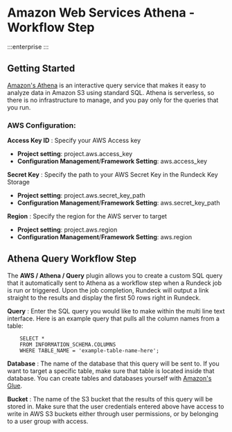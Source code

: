 # Amazon Web Services Athena - Workflow Step

:::enterprise
:::

## Getting Started

[Amazon's Athena](https://aws.amazon.com/athena/) is an interactive query service that makes it easy to analyze data in Amazon S3 using standard SQL. Athena is serverless, so there is no infrastructure to manage, and you pay only for the queries that you run.

### AWS Configuration:

**Access Key ID**
: Specify your AWS Access key

- **Project setting**: project.aws.access_key
- **Configuration Management**/**Framework Setting**: aws.access_key

**Secret Key**
: Specify the path to your AWS Secret Key in the Rundeck Key Storage

- **Project setting**: project.aws.secret_key_path
- **Configuration Management**/**Framework Setting**: aws.secret_key_path

**Region**
: Specify the region for the AWS server to target

- **Project setting**: project.aws.region
- **Configuration Management**/**Framework Setting**: aws.region

## Athena Query Workflow Step

The **AWS / Athena / Query** plugin allows you to create a custom SQL query that it automatically sent to Athena as a workflow step when a Rundeck job is run or triggered. Upon the job completion, Rundeck will output a link straight to the results and display the first 50 rows right in Rundeck. 


**Query**
: Enter the SQL query you would like to make within the multi line text interface. Here is an example query that pulls all the column names from a table:

        SELECT *
        FROM INFORMATION_SCHEMA.COLUMNS
        WHERE TABLE_NAME = 'example-table-name-here';

**Database**
: The name of the database that this query will be sent to. If you want to target a specific table, make sure that table is located inside that database. You can create tables and databases yourself with [Amazon's Glue](https://aws.amazon.com/glue/).

**Bucket**
: The name of the S3 bucket that the results of this query will be stored in. Make sure that the user credentials entered above have access to write in AWS S3 buckets either through user permissions, or by belonging to a user group with access.
